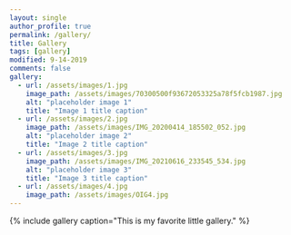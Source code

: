 ```yaml
---
layout: single
author_profile: true
permalink: /gallery/
title: Gallery
tags: [gallery]
modified: 9-14-2019
comments: false
gallery:
  - url: /assets/images/1.jpg
    image_path: /assets/images/70300500f93672053325a78f5fcb1987.jpg
    alt: "placeholder image 1"
    title: "Image 1 title caption"
  - url: /assets/images/2.jpg 
    image_path: /assets/images/IMG_20200414_185502_052.jpg
    alt: "placeholder image 2"
    title: "Image 2 title caption"
  - url: /assets/images/3.jpg
    image_path: /assets/images/IMG_20210616_233545_534.jpg
    alt: "placeholder image 3"
    title: "Image 3 title caption"
  - url: /assets/images/4.jpg 
    image_path: /assets/images/OIG4.jpg
---
```


{% include gallery caption="This is my favorite little gallery." %}

